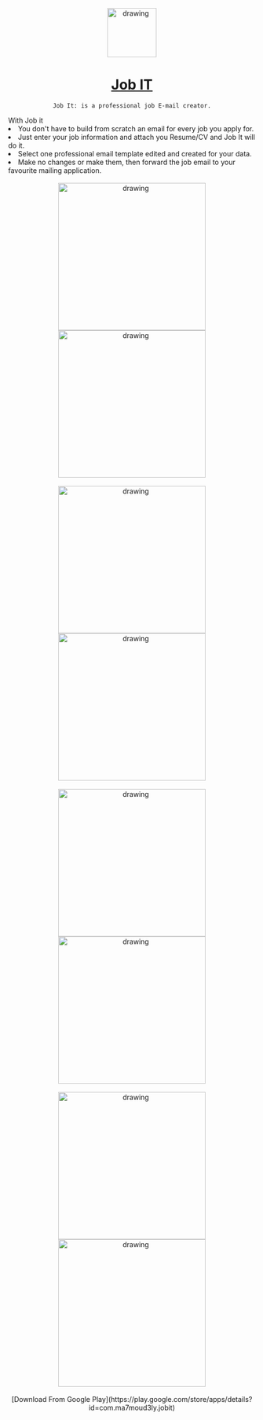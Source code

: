 <div align="center">
  <a href="https://play.google.com/store/apps/details?id=com.ma7moud3ly.jobit" target="_blank">
    <img src="play/logo.png" alt="drawing" width="100"/>
  </a>

# [Job IT](https://play.google.com/store/apps/details?id=com.ma7moud3ly.jobit) 
```
Job It: is a professional job E-mail creator.
```
<div align="left">
With Job it
<li>You don't have to build from scratch an email for every job you apply for.</li>
<li>Just enter your job information and attach you Resume/CV and Job It will do it.</li>
<li>Select one professional email template edited and created for your data.</li>
<li>Make no changes or make them, then forward the job email to your favourite mailing application.</li>
</div>
<br>
<div>
  <img src="play/img1.png" alt="drawing" width="300"/>
  <img src="play/img2.png" alt="drawing" width="300"/>
</div>
<br>
<div>
  <img src="play/img3.png" alt="drawing" width="300"/>
  <img src="play/img4.png" alt="drawing" width="300"/>
</div>
<br>
<div>
  <img src="play/img5.png" alt="drawing" width="300"/>
  <img src="play/img6.png" alt="drawing" width="300"/>
</div>
<br>
<div>
  <img src="play/img7.png" alt="drawing" width="300"/>
  <img src="play/img8.png" alt="drawing" width="300"/>
</div>
<br>
[Download From Google Play](https://play.google.com/store/apps/details?id=com.ma7moud3ly.jobit) 
</div>
